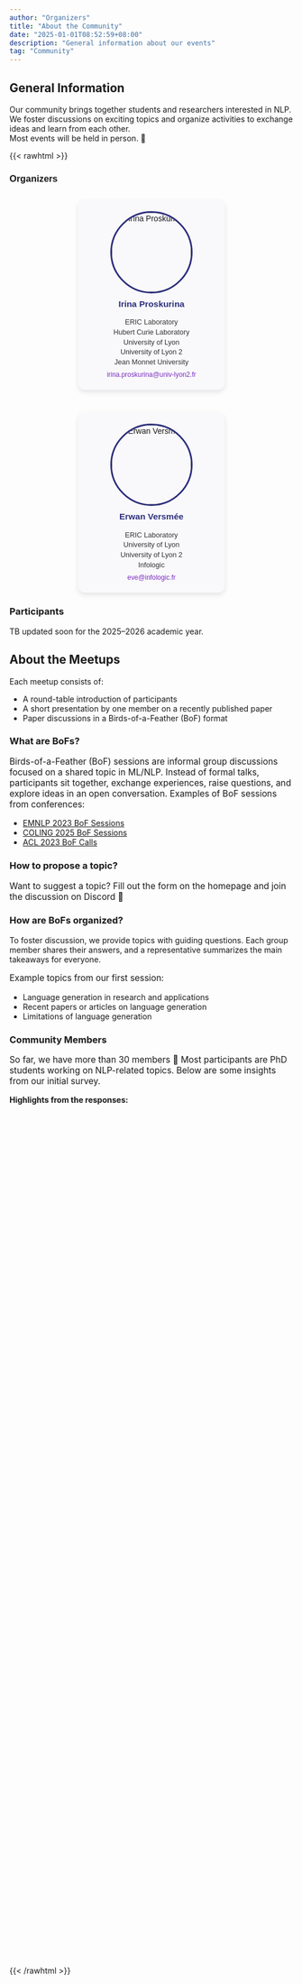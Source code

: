 ```yaml
---
author: "Organizers"
title: "About the Community"
date: "2025-01-01T08:52:59+08:00"
description: "General information about our events"
tag: "Community"
---
```


## General Information

Our community brings together students and researchers interested in NLP.  
We foster discussions on exciting topics and organize activities to exchange ideas and learn from each other.  
Most events will be held in person. 🎤  

{{< rawhtml >}}

<h3 style="text-align: left; font-family: Arial, sans-serif;">Organizers</h3>

<style>
.organizer-container {
  display: flex;
  justify-content: center;
  gap: 40px;
  flex-wrap: wrap;
  margin-top: 2em;
  font-family: "Arial", sans-serif;
}

.organizer-card {
  background: #f9f9fb;
  border-radius: 12px;
  box-shadow: 0 4px 10px rgba(0,0,0,0.1);
  text-align: center;
  width: 220px;
  padding: 20px;
  transition: transform 0.2s ease, box-shadow 0.2s ease;
}

.organizer-card:hover {
  transform: translateY(-5px);
  box-shadow: 0 8px 16px rgba(0,0,0,0.15);
}

.organizer-photo {
  width: 140px;
  height: 140px;
  border-radius: 50%;
  overflow: hidden;
  margin: 0 auto 10px auto;
  border: 3px solid #2c2f7b;
  display: flex;
  align-items: center;
  justify-content: center;
}

.organizer-photo img {
  width: 100%;
  height: 100%;
  object-fit: cover;
  display: block;
}

.organizer-name {
  font-weight: bold;
  font-size: 1.1em;
  color: #2c2f7b;
  margin-top: 10px;
}

.organizer-affiliation {
  font-size: 0.9em;
  margin: 6px 0;
  line-height: 1.4em;
  color: #333;
}

.organizer-email {
  font-size: 0.85em;
  color: #7b2cbf;
  text-decoration: none;
}

.organizer-email:hover {
  text-decoration: underline;
}
</style>

<div class="organizer-container">

  <!-- Organizer 1 -->
  <div class="organizer-card">
    <div class="organizer-photo">
      <img src="/irina.webp" alt="Irina Proskurina">
    </div>
    <p class="organizer-name">Irina Proskurina</p>
    <p class="organizer-affiliation">
      ERIC Laboratory<br>Hubert Curie Laboratory<br>University of Lyon<br>University of Lyon 2<br>Jean Monnet University
    </p>
    <a class="organizer-email" href="mailto:irina.proskurina@univ-lyon2.fr">
      irina.proskurina@univ-lyon2.fr
    </a>
  </div>

  <!-- Organizer 2 -->
  <div class="organizer-card">
    <div class="organizer-photo">
      <img src="/erwan.jpg" alt="Erwan Versmée">
    </div>
    <p class="organizer-name">Erwan Versmée</p>
    <p class="organizer-affiliation">
      ERIC Laboratory<br>University of Lyon<br>University of Lyon 2<br>Infologic
    </p>
    <a class="organizer-email" href="mailto:eve@infologic.fr">
      eve@infologic.fr
    </a>
  </div>

</div>

<h3>Participants</h3>

<p>TB updated soon for the 2025–2026 academic year.</p>

<h2>About the Meetups</h2>

<p>Each meetup consists of:</p>
<ul>
  <li>A round-table introduction of participants</li>
  <li>A short presentation by one member on a recently published paper</li>
  <li>Paper discussions in a Birds-of-a-Feather (BoF) format</li>
</ul>

<section> 
 <h3>What are BoFs?</h3>
<p style="font-size: 1.1em;">
Birds-of-a-Feather (BoF) sessions are informal group discussions focused on a shared topic in ML/NLP.
Instead of formal talks, participants sit together, exchange experiences, raise questions, and explore ideas in an open conversation.
Examples of BoF sessions from conferences:
</p>
<ul>
    <li><a href="https://2023.emnlp.org/program/bof" target="_blank">EMNLP 2023 BoF Sessions</a></li>
    <li><a href="https://coling2025.org/program/bof" target="_blank">COLING 2025 BoF Sessions</a></li>
    <li><a href="https://2023.aclweb.org/calls/bof" target="_blank">ACL 2023 BoF Calls</a></li>
</ul>

<h3>How to propose a topic?</h3>
<p style="font-size: 1.1em;">
    Want to suggest a topic? Fill out the form on the homepage and join the discussion on Discord 🚀
</p>

<h3>How are BoFs organized?</h3>
<p style="font-size: 1em;">
    To foster discussion, we provide topics with guiding questions.  
    Each group member shares their answers, and a representative summarizes the main takeaways for everyone.  
</p>

<p style="font-size: 1.1em;">
    Example topics from our first session:  
</p>
<ul>
    <li>Language generation in research and applications</li>
    <li>Recent papers or articles on language generation</li>
    <li>Limitations of language generation</li>
</ul>

<h3>Community Members</h3>
<p style="font-size: 1.1em;">
    So far, we have more than 30 members 🎉  
    Most participants are PhD students working on NLP-related topics.  
    Below are some insights from our initial survey.   
</p>

<p><strong>Highlights from the responses:</strong></p>

<script src="https://cdn.plot.ly/plotly-2.20.0.min.js"></script>

<!-- Chart 1 -->
<div id="level-of-study-chart" style="width: 100%; max-width: 100%; height: auto; min-height: 500px; margin: auto;"></div>
<script>
  document.addEventListener('DOMContentLoaded', function () {
    const data = [{
      type: 'pie',
      labels: ['PhD student', 'Master’s student', 'Postdoctoral researcher', 'Researcher'],
      values: [20, 4, 7, 2],
      textinfo: 'label+percent',
      textposition: 'outside',
      hole: 0.4,
      marker: { colors: ['#636EFA', '#EF553B', '#00CC96', '#AB63FA'] }
    }];
    const layout = {
      title: { text: 'Q1: Level of Study', font: { size: 18 } },
      margin: { t: 50, b: 50, l: 50, r: 50 },
      showlegend: false
    };
    Plotly.newPlot('level-of-study-chart', data, layout, { responsive: true });
  });
</script>

<!-- Chart 2 -->
<div id="activities-chart" style="width: 100%; max-width: 800px; height: 500px; margin: auto;"></div>
<script>
  document.addEventListener('DOMContentLoaded', function () {
    const data = [{
      type: 'bar',
      x: ['Birds of a Feather','Scientific Presentations','Reading Club','Coding Sessions'],
      y: [29, 10, 12, 25],
      marker: {
        color: 'rgba(55, 128, 191, 0.7)',
        line: { color: 'rgba(55, 128, 191, 1)', width: 1.5 }
      },
      text: [29, 10, 12, 25],
      textposition: 'auto'
    }];
    const layout = {
      title: { text: 'Q2: Activity Participation Preferences', font: { size: 18 } },
      xaxis: { title: 'Activities' },
      yaxis: { title: 'Number of Responses' },
      margin: { t: 50, b: 150, l: 50, r: 50 },
    };
    Plotly.newPlot('activities-chart', data, layout, { responsive: true });
  });
</script>

<!-- Chart 3 -->
<div id="nlp-domains-chart" style="width: 100%; max-width: 900px; height: 500px; margin: auto;"></div>
<script>
  document.addEventListener('DOMContentLoaded', function () {
    const data = [{
      type: 'bar',
      x: [
        'Chatbots','Information Retrieval','Speech Processing (Audio-text)',
        'Applied Linguistics','Industrial Applications','Large Language Models (LLMs)',
        'Fairness and Ethics','Interpretability','Frugality of LLMs',
        'Computational Linguistics','Philosophy/Ethics'
      ],
      y: [6, 19, 7, 8, 9, 17, 9, 14, 8, 2, 1],
      marker: {
        color: 'rgba(99, 110, 250, 0.7)',
        line: { color: 'rgba(99, 110, 250, 1)', width: 1.5 }
      },
      text: [6, 19, 7, 8, 9, 17, 9, 14, 8, 2, 1],
      textposition: 'auto'
    }];
    const layout = {
      title: { text: 'Q3: Domains of Interest in NLP', font: { size: 18 } },
      xaxis: { tickangle: -45 },
      yaxis: { title: 'Number of Responses' },
      margin: { t: 50, b: 150, l: 50, r: 50 },
    };
    Plotly.newPlot('nlp-domains-chart', data, layout, { responsive: true });
  });
</script>

</section>

{{< /rawhtml >}}
